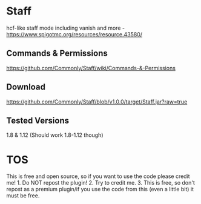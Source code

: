 # Staff
hcf-like staff mode including vanish and more - https://www.spigotmc.org/resources/resource.43580/
## Commands & Permissions
https://github.com/Commonly/Staff/wiki/Commands-&-Permissions
## Download
https://github.com/Commonly/Staff/blob/v1.0.0/target/Staff.jar?raw=true
## Tested Versions
1.8 & 1.12 (Should work 1.8-1.12 though)
# TOS
This is free and open source, so if you want to use the code please credit me! 1. Do NOT repost the plugin! 2. Try to credit me. 3. This is free, so don't repost as a premium plugin/if you use the code from this (even a little bit) it must be free.
